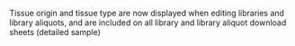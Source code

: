 Tissue origin and tissue type are now displayed when editing libraries and
library aliquots, and are included on all library and library aliquot
download sheets (detailed sample)

